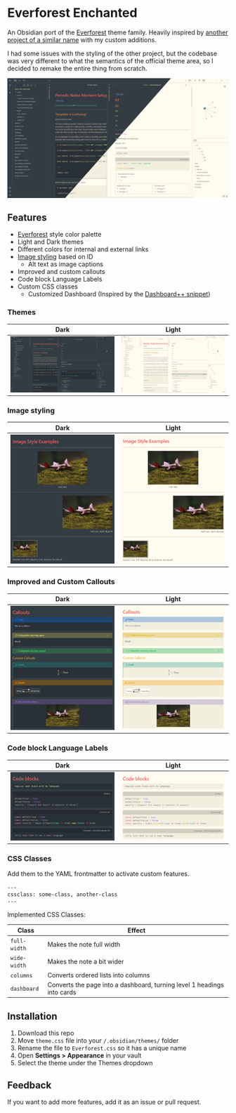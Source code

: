 # Everforest Enchanted

An Obsidian port of the [Everforest](https://github.com/sainnhe/everforest) theme family. Heavily inspired by [another project of a similar name](https://github.com/0xGlitchbyte/obsidian_everforest) with my custom additions.

I had some issues with the styling of the other project, but the codebase was very different to what the semantics of the official theme area, so I decided to remake the entire thing from scratch.

![](asssets/theme%20screenshots.png)

## Features

- [Everforest](https://github.com/sainnhe/everforest) style color palette
- Light and Dark themes
- Different colors for internal and external links
- [Image styling](image_styling.md) based on ID
  - Alt text as image captions
- Improved and custom callouts
- Code block Language Labels
- Custom CSS classes
  - Customized Dashboard (Inspired by the [Dashboard++ snippet](https://github.com/TfTHacker/DashboardPlusPlus))

### Themes

|             Dark              |             Light              |
|:-----------------------------:|:------------------------------:|
| ![](asssets/theme%20dark.png) | ![](asssets/theme%20light.png) |

### Image styling

|              Dark              |              Light              |
|:------------------------------:|:-------------------------------:|
| ![](asssets/images%20dark.png) | ![](asssets/images%20light.png) |

### Improved and Custom Callouts

|               Dark               |               Light               |
|:--------------------------------:|:---------------------------------:|
| ![](asssets/callouts%20dark.png) | ![](asssets/callouts%20light.png) |

### Code block Language Labels

|                Dark                |                Light                |
|:----------------------------------:|:-----------------------------------:|
| ![](asssets/codeblocks%20dark.png) | ![](asssets/codeblocks%20light.png) |

### CSS Classes

Add them to the YAML frontmatter to activate custom features.

```
---
cssclass: some-class, another-class
---
```

Implemented CSS Classes:

| Class        | Effect                                                                  |
| ------------ | ----------------------------------------------------------------------- |
| `full-width` | Makes the note full width                                               |
| `wide-width` | Makes the note a bit wider                                              |
| `columns`    | Converts ordered lists into columns                                     |
| `dashboard`  | Converts the page into a dashboard, turning level 1 headings into cards |

## Installation

1. Download this repo
2. Move `theme.css` file into your `/.obsidian/themes/` folder
3. Rename the file to `Everforest.css` so it has a unique name
4. Open **Settings > Appearance** in your vault
5. Select the theme under the Themes dropdown

## Feedback

If you want to add more features, add it as an issue or pull request.
